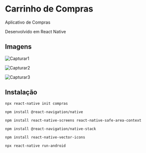 # Carrinho de Compras

Aplicativo de Compras

Desenvolvido em React Native

## Imagens

![Capturar1](https://github.com/TacioPatez/compras/assets/85260969/3d27175e-75d3-4e07-9e24-f015198ef49c)

![Capturar2](https://github.com/TacioPatez/compras/assets/85260969/a818b71d-b5f4-448f-b187-cee57b79a71c)

![Capturar3](https://github.com/TacioPatez/compras/assets/85260969/eb8e524b-aa37-4d9d-89fc-a97d548c3486)


## Instalação

```
npx react-native init compras
```
```
npm install @react-navigation/native
```
```
npm install react-native-screens react-native-safe-area-context
```
```
npm install @react-navigation/native-stack
```
```
npm install react-native-vector-icons
```
```
npx react-native run-android
```
